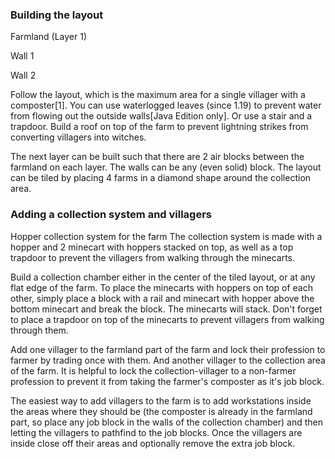 ### Building the layout
Farmland (Layer 1)



















































































































































































































































































































































































































































Wall 1



















































































































































































































































































































































































































































Wall 2




















































































































































































































































































































































































































































Follow the layout, which is the maximum area for a single villager with a composter[1]. You can use waterlogged leaves (since 1.19) to prevent water from flowing out the outside walls‌[Java Edition  only]. Or use a stair and a trapdoor. Build a roof on top of the farm to prevent lightning strikes from converting villagers into witches.

The next layer can be built such that there are 2 air blocks between the farmland on each layer. The walls can be any (even solid) block. The layout can be tiled by placing 4 farms in a diamond shape around the collection area.

### Adding a collection system and villagers
Hopper collection system for the farm
The collection system is made with a hopper and 2 minecart with hoppers stacked on top, as well as a top trapdoor to prevent the villagers from walking through the minecarts.

Build a collection chamber either in the center of the tiled layout, or at any flat edge of the farm. To place the minecarts with hoppers on top of each other, simply place a block with a rail and minecart with hopper above the bottom minecart and break the block. The minecarts will stack. Don't forget to place a trapdoor on top of the minecarts to prevent villagers from walking through them.

Add one villager to the farmland part of the farm and lock their profession to farmer by trading once with them. And another villager to the collection area of the farm. It is helpful to lock the collection-villager to a non-farmer profession to prevent it from taking the farmer's composter as it's job block.

The easiest way to add villagers to the farm is to add workstations inside the areas where they should be (the composter is already in the farmland part, so place any job block in the walls of the collection chamber) and then letting the villagers to pathfind to the job blocks. Once the villagers are inside close off their areas and optionally remove the extra job block.


